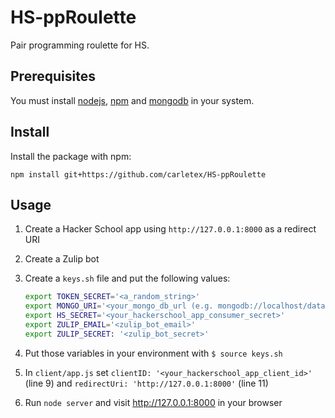 # HS-ppRoulette

Pair programming roulette for HS.

## Prerequisites

You must install [nodejs](http://nodejs.org/), [npm](https://github.com/npm/npm) and [mongodb](http://www.mongodb.org/) in your system.

## Install

Install the package with npm:

`npm install git+https://github.com/carletex/HS-ppRoulette`

## Usage

1. Create a Hacker School app using `http://127.0.0.1:8000` as a redirect URI
2. Create a Zulip bot
3. Create a `keys.sh` file and put the following values:

   ```bash
   export TOKEN_SECRET='<a_random_string>'
   export MONGO_URI='<your_mongo_db_url (e.g. mongodb://localhost/databasename)>'
   export HS_SECRET='<your_hackerschool_app_consumer_secret>'
   export ZULIP_EMAIL='<zulip_bot_email>'
   export ZULIP_SECRET: '<zulip_bot_secret>'
   ```
4. Put those variables in your environment with `$ source keys.sh`
5. In `client/app.js` set `clientID: '<your_hackerschool_app_client_id>'` (line 9) and `redirectUri: 'http://127.0.0.1:8000'` (line 11)
6. Run `node server` and visit http://127.0.0.1:8000 in your browser
